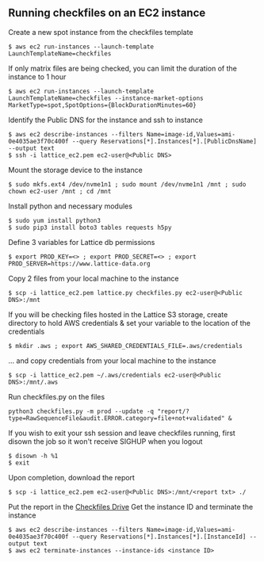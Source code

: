 Running checkfiles on an EC2 instance
---------------- 
Create a new spot instance from the checkfiles template
```
$ aws ec2 run-instances --launch-template LaunchTemplateName=checkfiles
```
If only matrix files are being checked, you can limit the duration of the instance to 1 hour
```
$ aws ec2 run-instances --launch-template LaunchTemplateName=checkfiles --instance-market-options MarketType=spot,SpotOptions={BlockDurationMinutes=60}
```
Identify the Public DNS for the instance and ssh to instance
```
$ aws ec2 describe-instances --filters Name=image-id,Values=ami-0e4035ae3f70c400f --query Reservations[*].Instances[*].[PublicDnsName] --output text
$ ssh -i lattice_ec2.pem ec2-user@<Public DNS>
```
Mount the storage device to the instance
```
$ sudo mkfs.ext4 /dev/nvme1n1 ; sudo mount /dev/nvme1n1 /mnt ; sudo chown ec2-user /mnt ; cd /mnt
```
Install python and necessary modules
```
$ sudo yum install python3
$ sudo pip3 install boto3 tables requests h5py
```
Define 3 variables for Lattice db permissions
```
$ export PROD_KEY=<> ; export PROD_SECRET=<> ; export PROD_SERVER=https://www.lattice-data.org
```
Copy 2 files from your local machine to the instance
```
$ scp -i lattice_ec2.pem lattice.py checkfiles.py ec2-user@<Public DNS>:/mnt
```
If you will be checking files hosted in the Lattice S3 storage, create directory to hold AWS credentials & set your variable to the location of the credentials
```
$ mkdir .aws ; export AWS_SHARED_CREDENTIALS_FILE=.aws/credentials
```
... and copy credentials from your local machine to the instance
```
$ scp -i lattice_ec2.pem ~/.aws/credentials ec2-user@<Public DNS>:/mnt/.aws
```
Run checkfiles.py on the files
```
python3 checkfiles.py -m prod --update -q "report/?type=RawSequenceFile&audit.ERROR.category=file+not+validated" &
```
If you wish to exit your ssh session and leave checkfiles running, first disown the job so it won't receive SIGHUP when you logout
```
$ disown -h %1
$ exit
```
Upon completion, download the report
```
$ scp -i lattice_ec2.pem ec2-user@<Public DNS>:/mnt/<report txt> ./
```
Put the report in the [Checkfiles Drive](https://drive.google.com/drive/u/2/folders/1iomrTnd11hAH6S2iOMKciU6Llg1BZorP)
Get the instance ID and terminate the instance
```
$ aws ec2 describe-instances --filters Name=image-id,Values=ami-0e4035ae3f70c400f --query Reservations[*].Instances[*].[InstanceId] --output text
$ aws ec2 terminate-instances --instance-ids <instance ID>
```